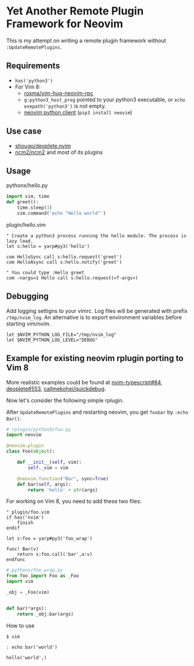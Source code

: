 
# Yet Another Remote Plugin Framework for Neovim

This is my attempt on writing a remote plugin framework without
`:UpdateRemotePlugins`.

## Requirements

- `has('python3')`
- For Vim 8:
  - [roxma/vim-hug-neovim-rpc](https://github.com/roxma/vim-hug-neovim-rpc)
  - `g:python3_host_prog` pointed to your python3 executable, or `echo
      exepath('python3')` is not empty.
  - [neovim python client](https://github.com/neovim/python-client) (`pip3
      install neovim`)

## Use case

- [shougo/deoplete.nvim](https://github.com/shougo/deoplete.nvim)
- [ncm2/ncm2](https://github.com/ncm2/ncm2) and most of its plugins

## Usage

pythonx/hello.py

```python
import vim, time
def greet():
    time.sleep(3)
    vim.command('echo "Hello world"')
```

plugin/hello.vim

```vim
" Create a python3 process running the hello module. The process is lazy load.
let s:hello = yarp#py3('hello')

com HelloSync call s:hello.request('greet')
com HelloAsync call s:hello.notify('greet')

" You could type :Hello greet
com -nargs=1 Hello call s:hello.request(<f-args>)
```

## Debugging

Add logging settigns to your vimrc. Log files will be generated with prefix
`/tmp/nvim_log`. An alternative is to export environment variables before
starting vim/nvim.

```vim
let $NVIM_PYTHON_LOG_FILE="/tmp/nvim_log"
let $NVIM_PYTHON_LOG_LEVEL="DEBUG"
```

## Example for existing neovim rplugin porting to Vim 8

More realistic examples could be found at
[nvim-typescript#84](https://github.com/mhartington/nvim-typescript/pull/84),
[deoplete#553](https://github.com/Shougo/deoplete.nvim/pull/553),
[callmekohei/quickdebug](https://github.com/callmekohei/quickdebug).

Now let's consider the following simple rplugin.

After `UpdateRemotePlugins` and restarting neovim, you get `foobar` by `:echo
Bar()`.

```python
# rplugin/python3/foo.py
import neovim

@neovim.plugin
class Foo(object):

    def __init__(self, vim):
        self._vim = vim

    @neovim.function("Bar", sync=True)
    def bar(self, args):
        return 'hello' + str(args)
```

For working on Vim 8, you need to add these two files:


```vim
" plugin/foo.vim
if has('nvim')
    finish
endif

let s:foo = yarp#py3('foo_wrap')

func! Bar(v)
    return s:foo.call('bar',a:v)
endfunc
```


```python
# pythonx/foo_wrap.py
from foo import Foo as _Foo
import vim

_obj = _Foo(vim)


def bar(*args):
    return _obj.bar(args)
```

How to use
```
$ vim

: echo bar('world')

hello('world',)
```
